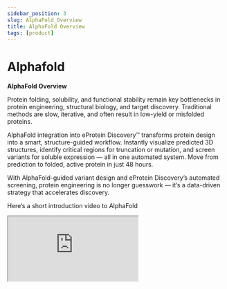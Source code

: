 ```yaml
---
sidebar_position: 3
slug: AlphaFold_Overview
title: AlphaFold Overview
tags: [product]
---
```


# Alphafold
**AlphaFold Overview**

Protein folding, solubility, and functional stability remain key bottlenecks in protein engineering, structural biology, and target discovery. Traditional methods are slow, iterative, and often result in low-yield or misfolded proteins.

AlphaFold integration into eProtein Discovery™ transforms protein design into a smart, structure-guided workflow. Instantly visualize predicted 3D structures, identify critical regions for truncation or mutation, and screen variants for soluble expression — all in one automated system. Move from prediction to folded, active protein in just 48 hours.

With AlphaFold-guided variant design and eProtein Discovery’s automated screening, protein engineering is no longer guesswork — it’s a data-driven strategy that accelerates discovery.

Here’s a short introduction video to AlphaFold

<iframe src="https://play.vidyard.com/k9n3vQwTkN21aM8As4XCBB.jpg" width={640} height={480} allow="autoplay" />
